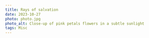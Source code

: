 ```yaml
---
title: Rays of salvation
date: 2023-10-27
photo: photo.jpg
photo_alt: Close-up of pink petals flowers in a subtle sunlight
tags: Misc
---
```


